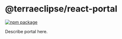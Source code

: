 # @terraeclipse/react-portal

[![npm package][npm-badge]][npm]

Describe portal here.

[npm-badge]: https://img.shields.io/npm/v/@terraeclipse/react-portal.svg?style=flat-square
[npm]: https://www.npmjs.org/package/@terraeclipse/react-portal
